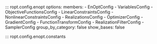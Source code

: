 ::: ropt.config.enopt
    options:
        members:
            - EnOptConfig
            - VariablesConfig
            - ObjectiveFunctionsConfig
            - LinearConstraintsConfig
            - NonlinearConstraintsConfig
            - RealizationsConfig
            - OptimizerConfig
            - GradientConfig
            - FunctionTransformConfig
            - RealizationFilterConfig
            - SamplerConfig
        group_by_category: false
        show_bases: false

::: ropt.config.enopt.constants
